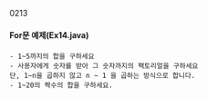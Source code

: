 0213
#### For문 예제(Ex14.java)
```
- 1~5까지의 합을 구하세요
- 사용자에게 숫자를 받아 그 숫자까지의 팩토리얼을 구하세요
단, 1~n을 곱하지 않고 n ~ 1 을 곱하는 방식으로 합니다.
- 1~20의 짝수의 합을 구하세요.
```
```

```

<!--stackedit_data:
eyJoaXN0b3J5IjpbMTU4NDEzNjM0NSwtMTU0OTc2NDc5MywtMj
A4ODc0NjYxMl19
-->